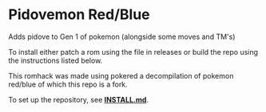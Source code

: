 # Pidovemon Red/Blue

Adds pidove to Gen 1 of pokemon (alongside some moves and TM's)

To install either patch a rom using the file in releases or build the repo using the instructions listed below.

This romhack was made using pokered a decompilation of pokemon red/blue of which this repo is a fork.

To set up the repository, see [**INSTALL.md**](INSTALL.md).
